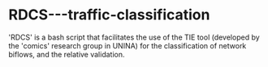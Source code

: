 # RDCS---traffic-classification
'RDCS' is a bash script that facilitates the use of the TIE tool (developed by the 'comics' research group in UNINA) for the classification of network biflows, and the relative validation.
